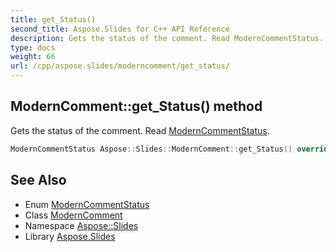 ```yaml
---
title: get_Status()
second_title: Aspose.Slides for C++ API Reference
description: Gets the status of the comment. Read ModernCommentStatus.
type: docs
weight: 66
url: /cpp/aspose.slides/moderncomment/get_status/
---
```

## ModernComment::get_Status() method


Gets the status of the comment. Read [ModernCommentStatus](../../moderncommentstatus/).

```cpp
ModernCommentStatus Aspose::Slides::ModernComment::get_Status() override
```

## See Also

* Enum [ModernCommentStatus](../moderncommentstatus/)
* Class [ModernComment](./)
* Namespace [Aspose::Slides](../)
* Library [Aspose.Slides](../../)